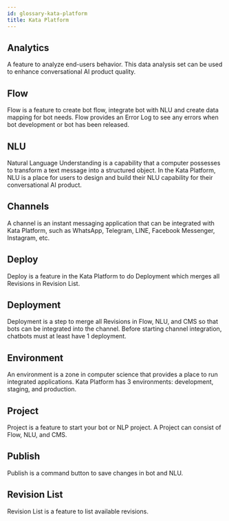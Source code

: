 ```yaml
---
id: glossary-kata-platform
title: Kata Platform
---
```


## Analytics

A feature to analyze end-users behavior. This data analysis set can be used to enhance conversational AI product quality.

## Flow

Flow is a feature to create bot flow, integrate bot with NLU and create data mapping for bot needs. Flow provides an Error Log to see any errors when bot development or bot has been released.

## NLU

Natural Language Understanding is a capability that a computer possesses to transform a text message into a structured object. In the Kata Platform, NLU is a place for users to design and build their NLU capability for their conversational AI product.

## Channels

A channel is an instant messaging application that can be integrated with Kata Platform, such as WhatsApp, Telegram, LINE, Facebook Messenger, Instagram, etc.

## Deploy

Deploy is a feature in the Kata Platform to do Deployment which merges all Revisions in Revision List.

## Deployment

Deployment is a step to merge all Revisions in Flow, NLU, and CMS so that bots can be integrated into the channel. Before starting channel integration, chatbots must at least have 1 deployment.

## Environment

An environment is a zone in computer science that provides a place to run integrated applications. Kata Platform has 3 environments: development, staging, and production.

## Project

Project is a feature to start your bot or NLP project. A Project can consist of Flow, NLU, and CMS.

## Publish

Publish is a command button to save changes in bot and NLU.

## Revision List

Revision List is a feature to list available revisions.
